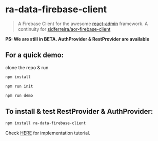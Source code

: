 # ra-data-firebase-client

> A Firebase Client for the awesome [react-admin](https://github.com/marmelab/react-admin) framework. A continuity for [sidferreira/aor-firebase-client](https://github.com/sidferreira/aor-firebase-client)

**PS: We are still in BETA. AuthProvider & RestProvider are available**

## For a quick demo:
clone the repo & run 

```bash
npm install 
```

```bash
npm run init 
```

```bash
npm run demo 
```
## To install & test RestProvider & AuthProvider:

```bash
npm install ra-data-firebase-client
```
Check [HERE](https://github.com/aymendhaya/ra-data-firebase-client/blob/master/src/demo/App.js) for implementation tutorial.
